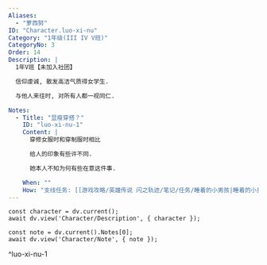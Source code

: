 ```yaml
---
Aliases:
  - "萝西努"
ID: "Character.luo-xi-nu"
Category: "1年级(III IV V班)"
CategoryNo: 3
Order: 14
Description: |
  1年V班【未加入社团】

  信仰虔诚, 散发高洁气质得女学生.

  与他人来往时, 对所有人都一视同仁.

Notes:
  - Title: "显瘦穿搭？"
    ID: "luo-xi-nu-1"
    Content: |
      穿修女服时和穿制服时相比

      给人的印象有些许不同.

      她本人不知为何有些在意这件事.

    When: ""
    How: "支线任务: [[游戏攻略/英雄传说 闪之轨迹/笔记/任务/睡着的小男孩|睡着的小男孩]] 获得"
---
```

```dataviewjs
const character = dv.current();
await dv.view('Character/Description', { character });
```

```dataviewjs
const note = dv.current().Notes[0];
await dv.view('Character/Note', { note });
```
^luo-xi-nu-1